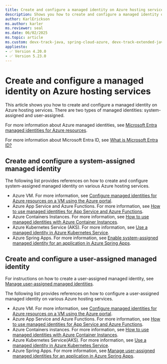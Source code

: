 ```yaml
---
title: Create and configure a managed identity on Azure hosting services
description: Shows you how to create and configure a managed identity on Azure hosting services.
author: KarlErickson
ms.author: karler
ms.reviewer: seal
ms.date: 06/02/2025
ms.topic: article
ms.custom: devx-track-java, spring-cloud-azure, devx-track-extended-java
appliesto:
- ✅ Version 4.20.0
- ✅ Version 5.23.0
---
```


# Create and configure a managed identity on Azure hosting services

This article shows you how to create and configure a managed identity on Azure hosting services. There are two types of managed identities: system-assigned and user-assigned.

For more information about Azure managed identities, see [Microsoft Entra managed identities for Azure resources](/azure/active-directory/managed-identities-azure-resources/).

For more information about Microsoft Entra ID, see [What is Microsoft Entra ID?](/azure/active-directory/fundamentals/active-directory-whatis)

## Create and configure a system-assigned managed identity

The following list provides references on how to create and configure system-assigned managed identity on various Azure hosting services.

- Azure VM. For more information, see [Configure managed identities for Azure resources on a VM using the Azure portal](/azure/active-directory/managed-identities-azure-resources/qs-configure-portal-windows-vm).
- Azure App Service and Azure Functions. For more information, see [How to use managed identities for App Service and Azure Functions](/azure/app-service/overview-managed-identity).
- Azure Containers Instances. For more information, see [How to use managed identities with Azure Container Instances](/azure/container-instances/container-instances-managed-identity).
- Azure Kubernetes Service (AKS). For more information, see [Use a managed identity in Azure Kubernetes Service](/azure/aks/use-managed-identity).
- Azure Spring Apps. For more information, see [Enable system-assigned managed identity for an application in Azure Spring Apps](/azure/spring-apps/how-to-enable-system-assigned-managed-identity?tabs=azure-portal&pivots=sc-standard-tier).

## Create and configure a user-assigned managed identity

For instructions on how to create a user-assigned managed identity, see [Manage user-assigned managed identities](/azure/active-directory/managed-identities-azure-resources/how-manage-user-assigned-managed-identities?pivots=identity-mi-methods-azp).

The following list provides references on how to configure a user-assigned managed identity on various Azure hosting services.

- Azure VM. For more information, see [Configure managed identities for Azure resources on a VM using the Azure portal](/azure/active-directory/managed-identities-azure-resources/qs-configure-portal-windows-vm).
- Azure App Service and Azure Functions. For more information, see [How to use managed identities for App Service and Azure Functions](/azure/app-service/overview-managed-identity).
- Azure Containers instances. For more information, see [How to use managed identities with Azure Container Instances](/azure/container-instances/container-instances-managed-identity).
- Azure Kubernetes Service(AKS). For more information, see [Use a managed identity in Azure Kubernetes Service](/azure/aks/use-managed-identity#bring-your-own-control-plane-mi).
- Azure Spring Apps. For more information, see [Manage user-assigned managed identities for an application in Azure Spring Apps](/azure/spring-apps/how-to-manage-user-assigned-managed-identities?tabs=azure-portal&pivots=sc-standard-tier).
